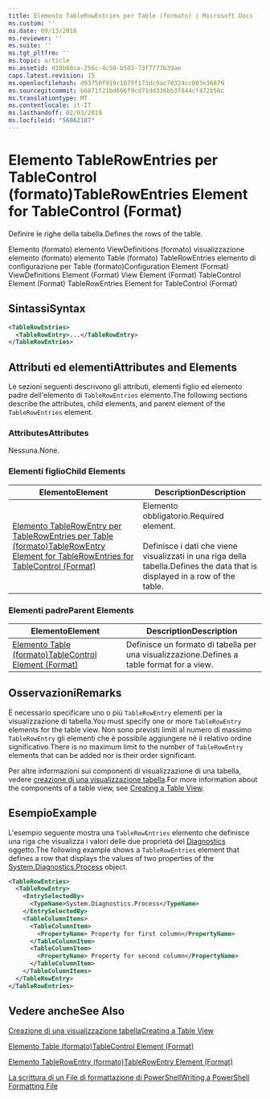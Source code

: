 ```yaml
---
title: Elemento TableRowEntries per Table (formato) | Microsoft Docs
ms.custom: ''
ms.date: 09/13/2016
ms.reviewer: ''
ms.suite: ''
ms.tgt_pltfrm: ''
ms.topic: article
ms.assetid: d10b68ca-256c-4c58-b503-73f7777b39ae
caps.latest.revision: 15
ms.openlocfilehash: d93750f919c1075f173dc9ac70324cc003e36879
ms.sourcegitcommit: b6871f21bd666f9cd71dd336bb3f844cf472b56c
ms.translationtype: MT
ms.contentlocale: it-IT
ms.lasthandoff: 02/03/2019
ms.locfileid: "56862187"
---
```

# <a name="tablerowentries-element-for-tablecontrol-format"></a><span data-ttu-id="2b90d-102">Elemento TableRowEntries per TableControl (formato)</span><span class="sxs-lookup"><span data-stu-id="2b90d-102">TableRowEntries Element for TableControl (Format)</span></span>

<span data-ttu-id="2b90d-103">Definire le righe della tabella.</span><span class="sxs-lookup"><span data-stu-id="2b90d-103">Defines the rows of the table.</span></span>

<span data-ttu-id="2b90d-104">Elemento (formato) elemento ViewDefinitions (formato) visualizzazione elemento (formato) elemento Table (formato) TableRowEntries elemento di configurazione per Table (formato)</span><span class="sxs-lookup"><span data-stu-id="2b90d-104">Configuration Element (Format) ViewDefinitions Element (Format) View Element (Format) TableControl Element (Format) TableRowEntries Element for TableControl (Format)</span></span>

## <a name="syntax"></a><span data-ttu-id="2b90d-105">Sintassi</span><span class="sxs-lookup"><span data-stu-id="2b90d-105">Syntax</span></span>

```xml
<TableRowEntries>
  <TableRowEntry>...</TableRowEntry>
</TableRowEntries>
```

## <a name="attributes-and-elements"></a><span data-ttu-id="2b90d-106">Attributi ed elementi</span><span class="sxs-lookup"><span data-stu-id="2b90d-106">Attributes and Elements</span></span>

<span data-ttu-id="2b90d-107">Le sezioni seguenti descrivono gli attributi, elementi figlio ed elemento padre dell'elemento di `TableRowEntries` elemento.</span><span class="sxs-lookup"><span data-stu-id="2b90d-107">The following sections describe the attributes, child elements, and parent element of the `TableRowEntries` element.</span></span>

### <a name="attributes"></a><span data-ttu-id="2b90d-108">Attributes</span><span class="sxs-lookup"><span data-stu-id="2b90d-108">Attributes</span></span>

<span data-ttu-id="2b90d-109">Nessuna.</span><span class="sxs-lookup"><span data-stu-id="2b90d-109">None.</span></span>

### <a name="child-elements"></a><span data-ttu-id="2b90d-110">Elementi figlio</span><span class="sxs-lookup"><span data-stu-id="2b90d-110">Child Elements</span></span>

|<span data-ttu-id="2b90d-111">Elemento</span><span class="sxs-lookup"><span data-stu-id="2b90d-111">Element</span></span>|<span data-ttu-id="2b90d-112">Description</span><span class="sxs-lookup"><span data-stu-id="2b90d-112">Description</span></span>|
|-------------|-----------------|
|[<span data-ttu-id="2b90d-113">Elemento TableRowEntry per TableRowEntries per Table (formato)</span><span class="sxs-lookup"><span data-stu-id="2b90d-113">TableRowEntry Element for TableRowEntries for TableControl (Format)</span></span>](./tablerowentry-element-for-tablerowentroes-for-tablecontrol-format.md)|<span data-ttu-id="2b90d-114">Elemento obbligatorio.</span><span class="sxs-lookup"><span data-stu-id="2b90d-114">Required element.</span></span><br /><br /> <span data-ttu-id="2b90d-115">Definisce i dati che viene visualizzati in una riga della tabella.</span><span class="sxs-lookup"><span data-stu-id="2b90d-115">Defines the data that is displayed in a row of the table.</span></span>|

### <a name="parent-elements"></a><span data-ttu-id="2b90d-116">Elementi padre</span><span class="sxs-lookup"><span data-stu-id="2b90d-116">Parent Elements</span></span>

|<span data-ttu-id="2b90d-117">Elemento</span><span class="sxs-lookup"><span data-stu-id="2b90d-117">Element</span></span>|<span data-ttu-id="2b90d-118">Description</span><span class="sxs-lookup"><span data-stu-id="2b90d-118">Description</span></span>|
|-------------|-----------------|
|[<span data-ttu-id="2b90d-119">Elemento Table (formato)</span><span class="sxs-lookup"><span data-stu-id="2b90d-119">TableControl Element (Format)</span></span>](./tablecontrol-element-format.md)|<span data-ttu-id="2b90d-120">Definisce un formato di tabella per una visualizzazione.</span><span class="sxs-lookup"><span data-stu-id="2b90d-120">Defines a table format for a view.</span></span>|

## <a name="remarks"></a><span data-ttu-id="2b90d-121">Osservazioni</span><span class="sxs-lookup"><span data-stu-id="2b90d-121">Remarks</span></span>

<span data-ttu-id="2b90d-122">È necessario specificare uno o più `TableRowEntry` elementi per la visualizzazione di tabella.</span><span class="sxs-lookup"><span data-stu-id="2b90d-122">You must specify one or more `TableRowEntry` elements for the table view.</span></span> <span data-ttu-id="2b90d-123">Non sono previsti limiti al numero di massimo `TableRowEntry` gli elementi che è possibile aggiungere né il relativo ordine significativo.</span><span class="sxs-lookup"><span data-stu-id="2b90d-123">There is no maximum limit to the number of `TableRowEntry` elements that can be added nor is their order significant.</span></span>

<span data-ttu-id="2b90d-124">Per altre informazioni sui componenti di visualizzazione di una tabella, vedere [creazione di una visualizzazione tabella](./creating-a-table-view.md).</span><span class="sxs-lookup"><span data-stu-id="2b90d-124">For more information about the components of a table view, see [Creating a Table View](./creating-a-table-view.md).</span></span>

## <a name="example"></a><span data-ttu-id="2b90d-125">Esempio</span><span class="sxs-lookup"><span data-stu-id="2b90d-125">Example</span></span>

<span data-ttu-id="2b90d-126">L'esempio seguente mostra una `TableRowEntries` elemento che definisce una riga che visualizza i valori delle due proprietà del [Diagnostics](/dotnet/api/System.Diagnostics.Process) oggetto.</span><span class="sxs-lookup"><span data-stu-id="2b90d-126">The following example shows a `TableRowEntries` element that defines a row that displays the values of two properties of the [System.Diagnostics.Process](/dotnet/api/System.Diagnostics.Process) object.</span></span>

```xml
<TableRowEntries>
  <TableRowEntry>
    <EntrySelectedBy>
      <TypeName>System.Diagnostics.Process</TypeName>
    </EntrySelectedBy>
    <TableColumnItems>
      <TableColumnItem>
        <PropertyName> Property for first column</PropertyName>
      </TableColumnItem>
      <TableColumnItem>
        <PropertyName> Property for second column</PropertyName>
      </TableColumnItem>
    </TableColumnItems>
  </TableRowEntry>
</TableRowEntries>

```

## <a name="see-also"></a><span data-ttu-id="2b90d-127">Vedere anche</span><span class="sxs-lookup"><span data-stu-id="2b90d-127">See Also</span></span>

[<span data-ttu-id="2b90d-128">Creazione di una visualizzazione tabella</span><span class="sxs-lookup"><span data-stu-id="2b90d-128">Creating a Table View</span></span>](./creating-a-table-view.md)

[<span data-ttu-id="2b90d-129">Elemento Table (formato)</span><span class="sxs-lookup"><span data-stu-id="2b90d-129">TableControl Element (Format)</span></span>](./tablecontrol-element-format.md)

[<span data-ttu-id="2b90d-130">Elemento TableRowEntry (formato)</span><span class="sxs-lookup"><span data-stu-id="2b90d-130">TableRowEntry Element (Format)</span></span>](./tablerowentry-element-for-tablerowentroes-for-tablecontrol-format.md)

[<span data-ttu-id="2b90d-131">La scrittura di un File di formattazione di PowerShell</span><span class="sxs-lookup"><span data-stu-id="2b90d-131">Writing a PowerShell Formatting File</span></span>](./writing-a-powershell-formatting-file.md)
